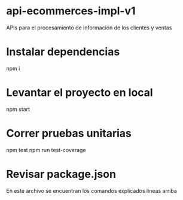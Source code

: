 # api-ecommerces-impl-v1
APIs para el procesamiento de información de los clientes y ventas

# Instalar dependencias
npm i

# Levantar el proyecto en local 
npm start

# Correr pruebas unitarias
npm test
npm run test-coverage

# Revisar package.json 
En este archivo se encuentran los comandos explicados lineas arriba
